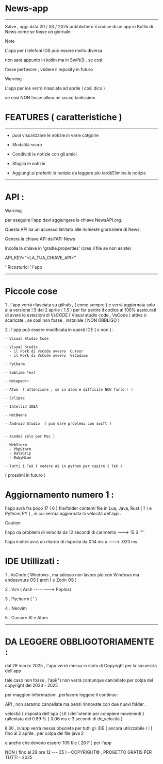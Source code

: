# News-app
-----------------------------------
Salve , oggi data 20 / 03 / 2025
pubblicherò il codice di un app in Kotlin di News 
come se fosse un giornale

>[!NOTE]
>L'app per i telefoni IOS può essere molto diversa
>
>non sarà appunto in kotlin ma in Swift(|) , se così
>
>fosse perfavore , vedere il reposity in futuro

>[!WARNING]
>L'app per ios verrò rilasciata ad aprile  ( così dico )
>
>se così NON fosse allora mi scuso tantissimo 

# FEATURES ( caratteristiche ) 
-----------------------------------

- puoi visualizzare le notizie in varie catgorie

- Modalità scura

- Condividi le notizie con gli amici

- Sfoglia le notizie

- Aggiungi ai preferiti le notizie da leggere più tardi/Elimina le notizie

-----------------------------------

# API : 
>[!WARNING]
>per eseguire l'app devi aggiungere la chiave NewsAPI.org.
>
> Questa API ha un accesso limitato alle richieste giornaliere di News.
>
>Genera la chiave API dall'API News
>
>Incolla la chiave in 'gradle.properties' (crea il file se non esiste)
>
>API_KEY="<LA_TUA_CHIAVE_API>"
>
> ' Ricosturici ' l'app

-----------------------------------



# Piccole cose

1 . l'app verrà rilasciata su github , ( come sempre ) e verrà aggiornata solo alla versione 
!.5 del 2 aprile ( 1.5 ) per far partire il codice al 100% assicurati di avere le
estesioni di VsCODE ( Visual studio code , VsCode ) attive o scaricate , se così
non fosse , installale ( NON OBBLIGO ) 

2 . l'app può essere modificata in questi IDE ( o non ) :

    - Visual Studio Code
    
    - Visual Studio
      - il Fork di VsCode ovvero  Cursor 
      - il Fork di VsCode ovvero  VSCodium
   
    - PyCharm
    
    - Sublime Text
    
    - Notepad++
    
    - Atom  ( attenzione , se in atom è difficile NON farlo ! )
    
    - Eclipse
    
    - IntelliJ IDEA
    
    - NetBeans
    
    - Android Studio  ( può dare problemi con swift ) 
    
    
    - Xcode( solo per Mac )
    
    - WebStorm
      - PhpStorm
      - DataGrip 
      - RubyMine

    - Tutti i TeX ( vedere Ai in python per capire i TeX )   

( prossimi in futuro )

# Aggiornamento numero 1 : 
l'app avrà fra poco 17 ( 6 ) file/folder contenti file in Lua, Java, Rust ( ? )
e Python( PY ) , in cui verràa aggiornata la velocità del'app .

>[!CAUTION]
>l'app da problemi di velocità da 12 secondi di carimento ---> 15 S ''''
>
>l'app inoltre avrà un ritardo di risposta da 0.14 ms a ---> .020 ms


# IDE Utillizati : 
1  . VsCode ( Windows  , ma adesso non lavoro più con Windows ma endeavours OS [ arch ] e Zorin OS ) 

2  . Vim ( Arch --------> Pop!os)

3  . Pycharm ( ' ) 

4  . Neovim 

5  . Cursore AI e  Atom

---------------------------------------------------------


# DA LEGGERE OBBLIGOTORIAMENTE : 
dal 29 marzo 2025 , l'app verrò messa in stato di Copyright per la sicurezza dell'app

tale caso non fosse , l'api(°)  non verrà comunque cancellato per colpa del copyright del 2023 - 2025

per maggiori informazioni ,perfavore leggere il continuo:

API , non saranno cancellate ma bensì rinnovate con due nuovi folder .

veloctià { risposta dell'app ( UI ) dell'utente per compiere movimenti } rallentata del 0.89 % { 0.06 ms e 3 secondi di de_velocità }

il 30 , la'app verrà messa obsoleta per tutti gli IDE [ ancora utilizzabile / i ] fino al 2 aprile , per  colpa del file java 2

e anche che devono esserci 109 file ( 20 F ) per l'app

NON ( fino al 29 ore 12 --- 35  )  - COPYRIGHT© , PROGETTO GRATIS PER TUTTI - 2025

